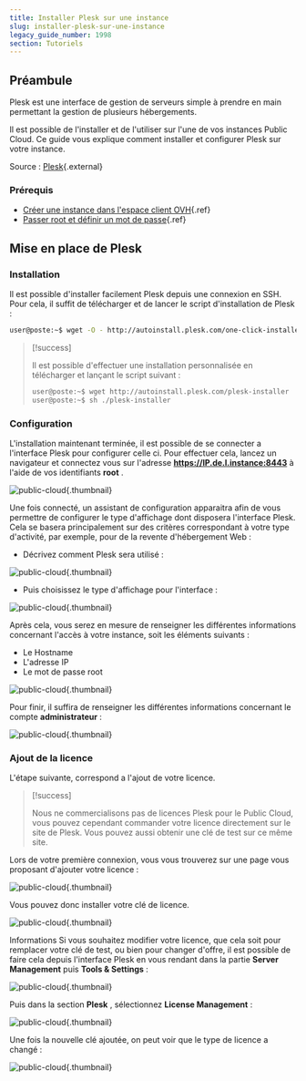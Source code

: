 ```yaml
---
title: Installer Plesk sur une instance
slug: installer-plesk-sur-une-instance
legacy_guide_number: 1998
section: Tutoriels
---
```



## Préambule
Plesk est une interface de gestion de serveurs simple à prendre en main permettant la gestion de plusieurs hébergements.

Il est possible de l'installer et de l'utiliser sur l'une de vos instances Public Cloud. Ce guide vous explique comment installer et configurer Plesk sur votre instance.

Source : [Plesk](http://download1.parallels.com/Plesk/Doc/en-US/online/plesk-installation-upgrade-migration-guide/){.external}


### Prérequis
- [Créer une instance dans l'espace client OVH](../guide.fr-fr.md){.ref}
- [Passer root et définir un mot de passe]({legacy}1786){.ref}


## Mise en place de Plesk

### Installation
Il est possible d'installer facilement Plesk depuis une connexion en SSH. Pour cela, il suffit de télécharger et de lancer le script d'installation de Plesk :


```bash
user@poste:~$ wget -O - http://autoinstall.plesk.com/one-click-installer | sh
```



> [!success]
>
> Il est possible d'effectuer une installation personnalisée en télécharger et
> lançant le script suivant :
> 
> ```bash
> user@poste:~$ wget http://autoinstall.plesk.com/plesk-installer
> user@poste:~$ sh ./plesk-installer
> ```
>

### Configuration
L'installation maintenant terminée, il est possible de se connecter a l'interface Plesk pour configurer celle ci. Pour effectuer cela, lancez un navigateur et connectez vous sur l'adresse  **https://IP.de.l.instance:8443**  à l'aide de vos identifiants  **root** .


![public-cloud](images/3301.png){.thumbnail}

Une fois connecté, un assistant de configuration apparaitra afin de vous permettre de configurer le type d'affichage dont disposera l'interface Plesk. Cela se basera principalement sur des critères correspondant à votre type d'activité, par exemple, pour de la revente d'hébergement Web :

- Décrivez comment Plesk sera utilisé :


![public-cloud](images/3302.png){.thumbnail}

- Puis choisissez le type d'affichage pour l'interface :


![public-cloud](images/3303.png){.thumbnail}

Après cela, vous serez en mesure de renseigner les différentes informations concernant l'accès à votre instance, soit les éléments suivants :

- Le Hostname
- L'adresse IP
- Le mot de passe root


![public-cloud](images/3304.png){.thumbnail}

Pour finir, il suffira de renseigner les différentes informations concernant le compte  **administrateur**  :


![public-cloud](images/3305.png){.thumbnail}


### Ajout de la licence
L'étape suivante, correspond a l'ajout de votre licence.



> [!success]
>
> Nous ne commercialisons pas de licences Plesk pour le Public Cloud, vous pouvez cependant commander votre licence directement sur le site de Plesk.
> Vous pouvez aussi obtenir une clé de test sur ce même site.
> 

Lors de votre première connexion, vous vous trouverez sur une page vous proposant d'ajouter votre licence :


![public-cloud](images/3307.png){.thumbnail}

Vous pouvez donc installer votre clé de licence.


![public-cloud](images/3306.png){.thumbnail}

Informations Si vous souhaitez modifier votre licence, que cela soit pour remplacer votre clé de test, ou bien pour changer d'offre, il est possible de faire cela depuis l'interface Plesk en vous rendant dans la partie  **Server Management**  puis  **Tools & Settings**  :


![public-cloud](images/3322.png){.thumbnail}

Puis dans la section  **Plesk** , sélectionnez  **License Management**  :


![public-cloud](images/3323.png){.thumbnail}

Une fois la nouvelle clé ajoutée, on peut voir que le type de licence a changé :


![public-cloud](images/3324.png){.thumbnail}